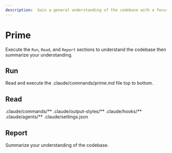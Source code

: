 ```yaml
---
description:  Gain a general understanding of the codebase with a focus on claude code improvements
---
```


# Prime

Execute the `Run`, `Read`, and `Report` sections to understand the codebase then summarize your understanding.

## Run

Read and execute the .claude/commands/prime.md file top to bottom.

## Read

.claude/commands/**
.claude/output-styles/**
.claude/hooks/**
.claude/agents/**
.claude/settings.json

## Report 

Summarize your understanding of the codebase.
